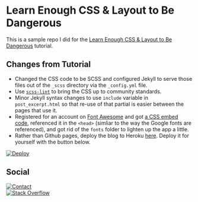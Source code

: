 # Learn Enough CSS & Layout to Be Dangerous

This is a sample repo I did for the
[Learn Enough CSS & Layout to Be Dangerous][learn-enough-css] tutorial.

## Changes from Tutorial

- Changed the CSS code to be SCSS and configured Jekyll to serve those files
  out of the `_scss` directory via the `_config.yml` file.
- Use [`scss-lint`][scss-lint] to bring the CSS up to community standards.
- Minor Jekyll syntax changes to use `include` variable in `post_excerpt.html`
  so that re-use of that partial is easier between the pages that use it.
- Registered for an account on [Font Awesome][font-awesome] and got
  [a CSS embed code][font-awesome-get-started], referenced it in the
  `<head>` (simliar to the way the Google fonts are referenced), and got rid
  of the `fonts` folder to lighten up the app a little.
- Rather than Github pages, deploy the blog to Heroku
  [here][project-deploy-url]. Deploy it for yourself with the button below.

[![Deploy][heroku-deploy-badge]][heroku-deploy-url]

## Social

[![Contact][twitter-badge]][twitter-url]<br />
[![Stack Overflow][stackoverflow-badge]][stackoverflow-url]

[font-awesome]: http://fontawesome.io/
[font-awesome-get-started]: http://fontawesome.io/get-started/
[heroku-deploy-badge]: https://www.herokucdn.com/deploy/button.svg
[heroku-deploy-url]: https://heroku.com/deploy
[learn-enough-css]: https://www.learnenough.com/css-and-layout-tutorial
[project-deploy-url]: http://learn-enough-css.herokuapp.com/
[scss-lint]: https://github.com/brigade/scss-lint
[stackoverflow-badge]: http://stackoverflow.com/users/flair/567863.png
[stackoverflow-url]: http://stackoverflow.com/users/567863/paul-fioravanti
[twitter-badge]: https://img.shields.io/badge/contact-%40paulfioravanti-blue.svg
[twitter-url]: https://twitter.com/paulfioravanti
